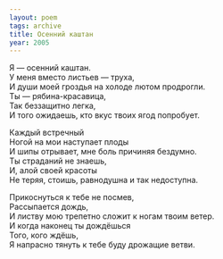 ```yaml
---
layout: poem
tags: archive
title: Осенний каштан
year: 2005
---
```


Я — осенний каштан.<br>
У меня вместо листьев — труха,<br>
И души моей гроздья на холоде лютом продрогли.<br>
Ты — рябина-красавица,<br>
Так беззащитно легка,<br>
И того ожидаешь, кто вкус твоих ягод попробует.<br>

Каждый встречный<br>
Ногой на мои наступает плоды<br>
И шипы отрывает, мне боль причиняя бездумно.<br>
Ты страданий не знаешь,<br>
И, алой своей красоты<br>
Не теряя, стоишь, равнодушна и так недоступна.<br>

Прикоснуться к тебе не посмев,<br>
Рассыпается дождь,<br>
И листву мою трепетно сложит к ногам твоим ветер.<br>
И когда наконец ты дождёшься<br>
Того, кого ждёшь,<br>
Я напрасно тянуть к тебе буду дрожащие ветви.
